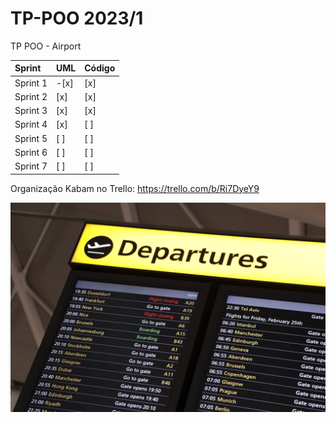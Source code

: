 # TP-POO 2023/1
TP POO - Airport

Sprint | UML | Código 
:------------ | :-------------| :-------------
Sprint 1 |  -[x]  |   [x]   
Sprint 2 |  [x]  |   [x]  
Sprint 3 |  [x]  |   [x]   
Sprint 4 |  [x]  |   [ ]   
Sprint 5 |  [ ]  |   [ ]   
Sprint 6 |  [ ]  |   [ ]  
Sprint 7 |  [ ]  |   [ ]  

Organização Kabam no Trello:
https://trello.com/b/Ri7DyeY9

![title](img/Airport.jpeg)
